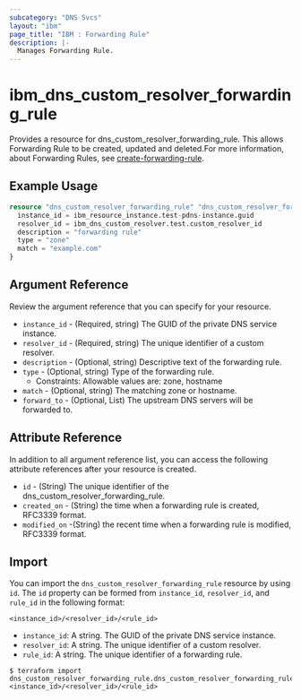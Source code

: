 ```yaml
---
subcategory: "DNS Svcs"
layout: "ibm"
page_title: "IBM : Forwarding Rule"
description: |-
  Manages Forwarding Rule.
---
```


# ibm_dns_custom_resolver_forwarding_rule

Provides a resource for dns_custom_resolver_forwarding_rule. This allows Forwarding Rule to be created, updated and deleted.For more information, about Forwarding Rules, see [create-forwarding-rule](https://cloud.ibm.com/apidocs/dns-svcs#create-forwarding-rule).

## Example Usage

```terraform
resource "dns_custom_resolver_forwarding_rule" "dns_custom_resolver_forwarding_rule" {
  instance_id = ibm_resource_instance.test-pdns-instance.guid
  resolver_id = ibm_dns_custom_resolver.test.custom_resolver_id
  description = "forwarding rule"
  type = "zone"
  match = "example.com"
}
```

## Argument Reference

Review the argument reference that you can specify for your resource.

* `instance_id` - (Required, string) The GUID of the private DNS service instance.
* `resolver_id` - (Required, string) The unique identifier of a custom resolver.
* `description` - (Optional, string) Descriptive text of the forwarding rule.
* `type` - (Optional, string) Type of the forwarding rule.
  * Constraints: Allowable values are: zone, hostname
* `match` - (Optional, string) The matching zone or hostname.
* `forward_to` - (Optional, List) The upstream DNS servers will be forwarded to.

## Attribute Reference

In addition to all argument reference list, you can access the following attribute references after your resource is created.

* `id` - (String) The unique identifier of the dns_custom_resolver_forwarding_rule.
* `created_on` - (String) the time when a forwarding rule is created, RFC3339 format.
* `modified_on` -(String) the recent time when a forwarding rule is modified, RFC3339 format.

## Import

You can import the `dns_custom_resolver_forwarding_rule` resource by using `id`.
The `id` property can be formed from `instance_id`, `resolver_id`, and `rule_id` in the following format:

```
<instance_id>/<resolver_id>/<rule_id>
```
* `instance_id`: A string. The GUID of the private DNS service instance.
* `resolver_id`: A string. The unique identifier of a custom resolver.
* `rule_id`: A string. The unique identifier of a forwarding rule.

```
$ terraform import dns_custom_resolver_forwarding_rule.dns_custom_resolver_forwarding_rule <instance_id>/<resolver_id>/<rule_id>
```
